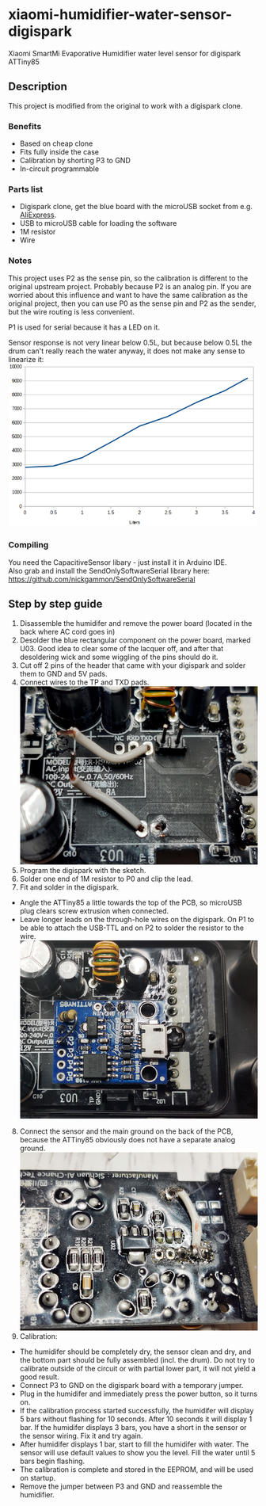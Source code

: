 # xiaomi-humidifier-water-sensor-digispark
Xiaomi SmartMi Evaporative Humidifier water level sensor for digispark ATTiny85

## Description
This project is modified from the original to work with a digispark clone.

### Benefits
- Based on cheap clone
- Fits fully inside the case
- Calibration by shorting P3 to GND
- In-circuit programmable

### Parts list
- Digispark clone, get the blue board with the microUSB socket from e.g. <a href="https://www.aliexpress.com/wholesale?SearchText=attiny85+blue">AliExpress</a>.
- USB to microUSB cable for loading the software
- 1M resistor
- Wire

### Notes
This project uses P2 as the sense pin, so the calibration is different to the original upstream project. Probably because P2 is an analog pin.
If you are worried about this influence and want to have the same calibration as the original project, then you can use P0 as the sense pin and P2 as the sender, but the wire routing is less convenient.  

P1 is used for serial because it has a LED on it.

Sensor response is not very linear below 0.5L, but because below 0.5L the drum can't really reach the water anyway, it does not make any sense to linearize it:  
![Sensor linearization](pics/sensor-lin.png)

### Compiling
You need the CapacitiveSensor libary - just install it in Arduino IDE.  
Also grab and install the SendOnlySoftwareSerial library here: https://github.com/nickgammon/SendOnlySoftwareSerial

## Step by step guide
1. Disassemble the humidifer and remove the power board (located in the back where AC cord goes in)
2. Desolder the blue rectangular component on the power board, marked U03. Good idea to clear some of the lacquer off, and after that desoldering wick and some wiggling of the pins should do it.
3. Cut off 2 pins of the header that came with your digispark and solder them to GND and 5V pads.
4. Connect wires to the TP and TXD pads.  
![PCB front](pics/pcb-front.jpg)
5. Program the digispark with the sketch.
6. Solder one end of 1M resistor to P0 and clip the lead.
7. Fit and solder in the digispark.
- Angle the ATTiny85 a little towards the top of the PCB, so microUSB plug clears screw extrusion when connected.
- Leave longer leads on the through-hole wires on the digispark. On P1 to be able to attach the USB-TTL and on P2 to solder the resistor to the wire.  
![PCB finished](pics/pcb-finished.jpg)
8. Connect the sensor and the main ground on the back of the PCB, because the ATTiny85 obviously does not have a separate analog ground.  
![PCB rear](pics/pcb-rear.jpg)
9. Calibration:
- The humidifer should be completely dry, the sensor clean and dry, and the bottom part should be fully assembled (incl. the drum). Do not try to calibrate outside of the circuit or with partial lower part, it will not yield a good result.
- Connect P3 to GND on the digispark board with a temporary jumper.
- Plug in the humidifer and immediately press the power button, so it turns on.
- If the calibration process started successfully, the humidifer will display 5 bars without flashing for 10 seconds. After 10 seconds it will display 1 bar. If the humidifer displays 3 bars, you have a short in the sensor or the sensor wiring. Fix it and try again.
- After humidifer displays 1 bar, start to fill the humidifer with water. The sensor will use default values to show you the level. Fill the water until 5 bars begin flashing.
- The calibration is complete and stored in the EEPROM, and will be used on startup.
- Remove the jumper between P3 and GND and reassemble the humidifier.
